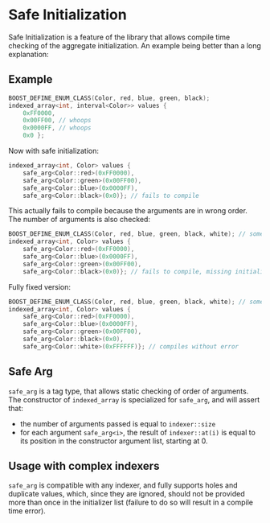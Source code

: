 <!--
Copyright 2022 Julien Blanc
Distributed under the Boost Software License, Version 1.0.
https://www.boost.org/LICENSE_1_0.txt
-->

# Safe Initialization

Safe Initialization is a feature of the library that allows compile time
checking of the aggregate initialization. An example being better than
a long explanation:

## Example

```cpp
BOOST_DEFINE_ENUM_CLASS(Color, red, blue, green, black);
indexed_array<int, interval<Color>> values { 
    0xFF0000,
    0x00FF00, // whoops
    0x0000FF, // whoops
    0x0 };
```

Now with safe initialization:

```cpp
indexed_array<int, Color> values {
    safe_arg<Color::red>(0xFF0000),
    safe_arg<Color::green>(0x00FF00),
    safe_arg<Color::blue>(0x0000FF),
    safe_arg<Color::black>(0x0)}; // fails to compile
```

This actually fails to compile because the arguments are in wrong order.
The number of arguments is also checked:

```cpp
BOOST_DEFINE_ENUM_CLASS(Color, red, blue, green, black, white); // someone added a value here
indexed_array<int, Color> values {
    safe_arg<Color::red>(0xFF0000),
    safe_arg<Color::blue>(0x0000FF),
    safe_arg<Color::green>(0x00FF00),
    safe_arg<Color::black>(0x0)}; // fails to compile, missing initializer for "white"
```

Fully fixed version:
```cpp
BOOST_DEFINE_ENUM_CLASS(Color, red, blue, green, black, white); // someone added a value here
indexed_array<int, Color> values {
    safe_arg<Color::red>(0xFF0000),
    safe_arg<Color::blue>(0x0000FF),
    safe_arg<Color::green>(0x00FF00),
    safe_arg<Color::black>(0x0),
    safe_arg<Color::white>(0xFFFFFF)}; // compiles without error
```

## Safe Arg

`safe_arg` is a tag type, that allows static checking of order of arguments. The constructor 
of `indexed_array` is specialized for `safe_arg`, and will assert that:

* the number of arguments passed is equal to `indexer::size`
* for each argument `safe_arg<i>`, the result of `indexer::at(i)` is equal to its position
in the constructor argument list, starting at 0.

## Usage with complex indexers

`safe_arg` is compatible with any indexer, and fully supports holes and duplicate values, 
which, since they are ignored, should not be provided more than once in the initializer
list (failure to do so will result in a compile time error).
